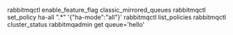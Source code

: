 rabbitmqctl enable_feature_flag classic_mirrored_queues
rabbitmqctl set_policy ha-all ".*" '{"ha-mode":"all"}'
rabbitmqctl list_policies
rabbitmqctl cluster_status
rabbitmqadmin get queue='hello'
